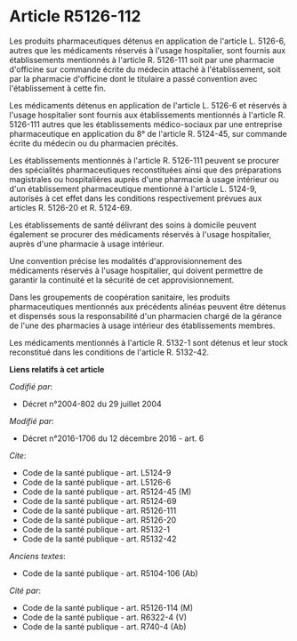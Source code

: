 # Article R5126-112

Les produits pharmaceutiques détenus en application de l'article L. 5126-6, autres que les médicaments réservés à l'usage
hospitalier, sont fournis aux établissements mentionnés à l'article R. 5126-111 soit par une pharmacie d'officine sur
commande écrite du médecin attaché à l'établissement, soit par la pharmacie d'officine dont le titulaire a passé convention
avec l'établissement à cette fin. 

Les médicaments détenus en application de l'article L. 5126-6 et réservés à l'usage hospitalier sont fournis aux
établissements mentionnés à l'article R. 5126-111 autres que les établissements médico-sociaux par une entreprise
pharmaceutique en application du 8° de l'article R. 5124-45, sur commande écrite du médecin ou du pharmacien précités. 

Les établissements mentionnés à l'article R. 5126-111 peuvent se procurer des spécialités pharmaceutiques reconstituées ainsi
que des préparations magistrales ou hospitalières auprès d'une pharmacie à usage intérieur ou d'un établissement
pharmaceutique mentionné à l'article L. 5124-9, autorisés à cet effet dans les conditions respectivement prévues aux articles
R. 5126-20 et R. 5124-69. 

Les établissements de santé délivrant des soins à domicile peuvent également se procurer des médicaments réservés à l'usage
hospitalier, auprès d'une pharmacie à usage intérieur. 

Une convention précise les modalités d'approvisionnement des médicaments réservés à l'usage hospitalier, qui doivent
permettre de garantir la continuité et la sécurité de cet approvisionnement. 

Dans les groupements de coopération sanitaire, les produits pharmaceutiques mentionnés aux précédents alinéas peuvent être
détenus et dispensés sous la responsabilité d'un pharmacien chargé de la gérance de l'une des pharmacies à usage intérieur
des établissements membres. 

Les médicaments mentionnés à l'article R. 5132-1 sont détenus et leur stock reconstitué dans les conditions de l'article R.
5132-42.

**Liens relatifs à cet article**

_Codifié par_:

  - Décret n°2004-802 du 29 juillet 2004

_Modifié par_:

  - Décret n°2016-1706 du 12 décembre 2016 - art. 6

_Cite_:

  - Code de la santé publique - art. L5124-9
  - Code de la santé publique - art. L5126-6
  - Code de la santé publique - art. R5124-45 (M)
  - Code de la santé publique - art. R5124-69
  - Code de la santé publique - art. R5126-111
  - Code de la santé publique - art. R5126-20
  - Code de la santé publique - art. R5132-1
  - Code de la santé publique - art. R5132-42

_Anciens textes_:

  - Code de la santé publique - art. R5104-106 (Ab)

_Cité par_:

  - Code de la santé publique - art. R5126-114 (M)
  - Code de la santé publique - art. R6322-4 (V)
  - Code de la santé publique - art. R740-4 (Ab)
